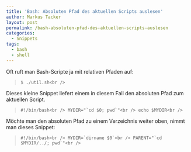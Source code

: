 ```yaml
---
title: 'Bash: Absoluten Pfad des aktuellen Scripts auslesen'
author: Markus Tacker
layout: post
permalink: /bash-absoluten-pfad-des-aktuellen-scripts-auslesen
categories:
  - Snippets
tags:
  - bash
  - shell
---
```

Oft ruft man Bash-Scripte ja mit relativen Pfaden auf:

> `$ ./util.sh<br />
`

Dieses kleine Snippet liefert einem in diesem Fall den absoluten Pfad zum aktuellen Script.

> ``#!/bin/bash<br />
MYDIR="`cd $0; pwd`"<br />
echo $MYDIR<br />
``

Möchte man den absoluten Pfad zu einem Verzeichnis weiter oben, nimmt man dieses Snippet:

> ``#!/bin/bash<br />
MYDIR=`dirname $0`<br />
PARENT="`cd $MYDIR/../; pwd`"<br />
``